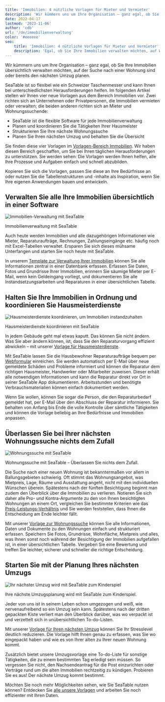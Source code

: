 ```yaml
---
title: 'Immobilien: 4 nützliche Vorlagen für Mieter und Vermieter'
description: 'Wir kümmern uns um Ihre Organisation – ganz egal, ob Sie Ihre Immobilien übersichtlich verwalten möchten, auf der Suche nach einer Wohnung sind oder bereits den nächsten Umzug planen. SeaTable bietet mit seinen vier Vorlagen im Bereich Immobilien alles, was Sie brauchen.'
date: 2022-04-17
lastmod: '2023-11-06'
author: 'cdb'
url: '/de/immobilienverwaltung'
color: '#eeeeee'
seo:
    title: 'Immobilien: 4 nützliche Vorlagen für Mieter und Vermieter'
    description: 'Egal, ob Sie Ihre Immobilien verwalten möchten, auf Wohnungssuche sind oder einen Umzug planen – SeaTable hilft Ihnen bei der Organisation.'
---
```


Wir kümmern uns um Ihre Organisation – ganz egal, ob Sie Ihre Immobilien übersichtlich verwalten möchten, auf der Suche nach einer Wohnung sind oder bereits den nächsten Umzug planen.

SeaTable ist so flexibel wie ein Schweizer Taschenmesser und kann Ihnen bei unterschiedlichsten Herausforderungen helfen. Im folgenden Artikel stellen wir Ihnen vier neue Vorlagen aus dem Bereich Immobilien vor. Zwei richten sich an Unternehmen oder Privatpersonen, die Immobilien vermieten oder verwalten; die beiden anderen richten sich an Mieter und Wohnungssuchende:

- SeaTable ist die flexible Software für jede Immobilienverwaltung
- Planen und koordinieren Sie die Tätigkeiten Ihrer Hausmeister
- Strukturieren Sie Ihre nächste Wohnungssuche
- Planen Sie Ihren nächsten Umzug und behalten Sie die Übersicht

Sie finden diese vier Vorlagen im [Vorlagen-Bereich Immobilien](https://seatable.io/vorlagen/immobilien/). Wir haben diesen Bereich geschaffen, um Sie bei Ihren täglichen Herausforderungen zu unterstützen. Sie werden sehen: Die Vorlagen werden Ihnen helfen, alle Ihre Prozesse und Aufgaben einfach und schnell abzubilden.

Kopieren Sie sich die Vorlagen, passen Sie diese an Ihre Bedürfnisse an oder nutzen Sie die Tabellenstrukturen und -inhalte als Inspiration, wenn Sie Ihre eigenen Anwendungen bauen und entwickeln.

## Verwalten Sie alle Ihre Immobilien übersichtlich in einer Software

![Immobilien-Verwaltung mit SeaTable](https://seatable.io/wp-content/uploads/2022/04/seatable-property-management.png)

Immobilienverwaltung mit SeaTable

Auch heute werden Immobilien und alle dazugehörigen Informationen wie Mieter, Reparaturaufträge, Rechnungen, Zahlungseingänge etc. häufig noch mit Excel-Tabellen verwaltet. Ersparen Sie sich dieses mühsame Unterfangen und starten Sie noch heute mit SeaTable.

In unserem [Template zur Verwaltung Ihrer Immobilien](https://seatable.io/vorlage/ufyf6scpsgucxv8y0g9asw/) können Sie alle Informationen zentral in einer Datenbank erfassen. Erfassen Sie Daten, Fotos und Grundrisse Ihrer Immobilien, erinnern Sie säumige Mieter per E-Mail, wenn kein Geldeingang vorliegt, und dokumentieren Sie alle Instandsetzungsarbeiten und Reparaturen in einer übersichtlichen Tabelle.

## Halten Sie Ihre Immobilien in Ordnung und koordinieren Sie Hausmeisterdienste

![Hausmeisterdienste koordinieren, um Immobilien instandzuhalten](https://seatable.io/wp-content/uploads/2022/04/hausmeisterdienste-seatable.png)

Hausmeisterdienste koordinieren mit SeaTable

In jedem Gebäude geht mal etwas kaputt. Das können Sie nicht ändern. Was Sie aber ändern können, ist, dass Sie den Reparaturvorgang effizient abwickeln – mit unserer [Vorlage für Hausmeisterdienste](https://seatable.io/vorlage/og4b3ghdrlippbkd3itqfg/).

Mit SeaTable lassen Sie die Hausbewohner Reparaturaufträge bequem per [Webformular](https://seatable.io/docs/handbuch/seatable-nutzen/webformulare/) einreichen. Sie werden automatisch per E-Mail über neue gemeldete Schäden und Probleme informiert und können die Reparatur dem richtigen Hausmeister, Handwerker oder Mitarbeiter zuweisen. Dieser erhält alle notwendigen Informationen und kann die Reparatur direkt vor Ort in seiner SeaTable App dokumentieren. Arbeitsstunden und benötigte Verbrauchsmaterialien können einfach dokumentiert werden.

Wenn Sie wollen, können Sie sogar die Person, die den Reparaturbedarf gemeldet hat, per E-Mail über den Abschluss der Reparatur informieren. Sie behalten von Anfang bis Ende die volle Kontrolle über sämtliche Tätigkeiten und können die Vorlage beliebig an Ihre Bedürfnisse und Immobilien anpassen.

## Überlassen Sie bei Ihrer nächsten Wohnungssuche nichts dem Zufall

![Wohnungssuche mit SeaTable](https://seatable.io/wp-content/uploads/2022/04/wohnungssuche-seatable-vorlage-immobilien.png)

Wohnungssuche mit SeaTable – Überlassen Sie nichts dem Zufall.

Die Suche nach einer neuen Wohnung ist bekanntermaßen vor allem in Ballungsgebieten schwierig. Oft stimmt das Wohnungsangebot, was Mietpreis, Lage, Räume und Ausstattung angeht, nicht mit den individuellen Wünschen überein. Spätestens nach der fünften Besichtigung beginnt man zudem den Überblick über die Immobilien zu verlieren. Notieren Sie sich daher alle Pro- und Kontra-Argumente zu den von Ihnen besichtigten Wohnungen an einem Ort, vergleichen Sie bestimmte Kriterien wie das [Preis-Leistungs-Verhältnis](https://de.wikipedia.org/wiki/Preis-Leistungs-Verhältnis) und Sie werden feststellen, dass Ihnen die Entscheidung am Ende leichter fällt.

Mit unserer [Vorlage zur Wohnungssuche](https://seatable.io/vorlage/ggr4kqd4quazbz6fivljgg/) können Sie alle Informationen, Daten und Dokumente zu den Wohnungen einfach und strukturiert erfassen. Speichern Sie Fotos, Grundrisse, Wohnfläche, Mietpreis und alles, was Ihnen sonst noch während der Besichtigung der Immobilien aufgefallen ist, in einer übersichtlichen Tabelle. Vergeben Sie eine Bewertung und treffen Sie leichter, sicherer und schneller die richtige Entscheidung.

## Starten Sie mit der Planung Ihres nächsten Umzugs

![Ihr nächster Umzug wird mit SeaTable zum Kinderspiel](https://seatable.io/wp-content/uploads/2022/04/umzugsliste-seatable-immobilien.png)

Ihre nächste Umzugsplanung wird mit SeaTable zum Kinderspiel.

Jeder von uns ist in seinem Leben schon umgezogen und weiß, wie nervenaufreibend so ein Umzug sein kann. Spätestens nach der dritten gepackten Kiste verliert man den Überblick darüber, was wo verpackt ist und verzettelt sich in unübersichtlichen To-do-Listen.

Mit unserer [Vorlage für Ihren nächsten Umzug](https://seatable.io/vorlage/h3kzygydsysdrzun-h-fxq/) können Sie Ihr Stresslevel deutlich reduzieren. Die Vorlage hilft Ihnen genau zu erfassen, was Sie wo eingepackt haben und wie es von Ihrer alten zu Ihrer neuen Wohnung kommt.

Zusätzlich bietet unsere Umzugsvorlage eine To-do-Liste für sonstige Tätigkeiten, die zu einem bestimmten Tag erledigt sein müssen. So vergessen Sie nicht, den Nachsendeantrag für die Post einzurichten oder Verträge rund um die alten Immobilien rechtzeitig zu kündigen. Probieren Sie es aus! Der nächste Umzug kommt bestimmt.

Möchten Sie noch mehr Möglichkeiten sehen, wie Sie SeaTable nutzen können? Entdecken Sie [alle unsere Vorlagen](https://seatable.io/vorlagen/) und arbeiten Sie noch effizienter mit Ihren Daten.

